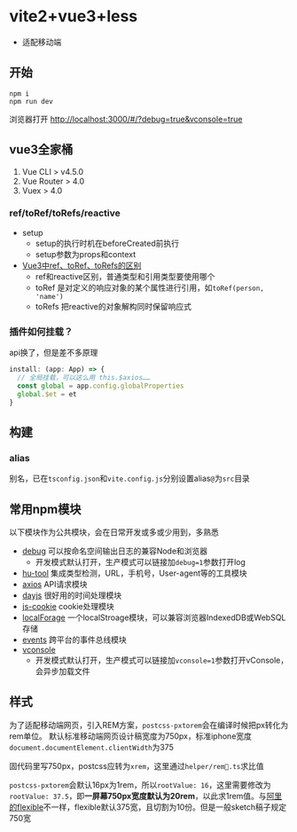 # vite2+vue3+less
- 适配移动端

## 开始
```
npm i
npm run dev
```

浏览器打开 [http://localhost:3000/#/?debug=true&vconsole=true](http://localhost:3000/#/?debug=true&vconsole=true)

## vue3全家桶
1. Vue CLI > v4.5.0
2. Vue Router > 4.0
3. Vuex > 4.0

### ref/toRef/toRefs/reactive

- setup 
  - setup的执行时机在beforeCreated前执行
  - setup参数为props和context
- [Vue3中ref、toRef、toRefs的区别](https://juejin.cn/post/6954789258607460359)
  - ref和reactive区别，普通类型和引用类型要使用哪个
  - toRef 是对定义的响应对象的某个属性进行引用，如`toRef(person, 'name')`
  - toRefs 把reactive的对象解构同时保留响应式
### 插件如何挂载？

api换了，但是差不多原理
```js
install: (app: App) => {
  // 全局挂载，可以这么用 this.$axios……
  const global = app.config.globalProperties
  global.$et = et
}
```

## 构建
### alias
别名，已在`tsconfig.json`和`vite.config.js`分别设置alias`@`为`src`目录
## 常用npm模块
以下模块作为公共模块，会在日常开发或多或少用到，多熟悉

- [debug](https://www.npmjs.com/package/debug) 可以按命名空间输出日志的兼容Node和浏览器
  - 开发模式默认打开，生产模式可以链接加`debug=1`参数打开log
- [hu-tool](https://www.npmjs.com/package/hu-tool) 集成类型检测，URL，手机号，User-agent等的工具模块
- [axios](https://www.npmjs.com/package/axios) API请求模块
- [dayjs](https://www.npmjs.com/package/dayjs) 很好用的时间处理模块
- [js-cookie](https://www.npmjs.com/package/js-cookie) cookie处理模块
- [localForage](https://github.com/localForage/localForage) 一个localStroage模块，可以兼容浏览器IndexedDB或WebSQL存储
- [events](https://www.npmjs.com/package/events) 跨平台的事件总线模块
- [vconsole](https://github.com/Tencent/vConsole)
  - 开发模式默认打开，生产模式可以链接加`vconsole=1`参数打开vConsole，会异步加载文件

## 样式
为了适配移动端网页，引入REM方案，`postcss-pxtorem`会在编译时候把px转化为rem单位。
默认标准移动端网页设计稿宽度为750px，标准iphone宽度`document.documentElement.clientWidth`为375

固代码里写750px，postcss应转为`xrem`，这里通过`helper/rem.ts`求比值

`postcss-pxtorem`会默认16px为1rem，所以`rootValue: 16`，这里需要修改为`rootValue: 37.5`，即**一屏幕750px宽度默认为20rem**，以此求1rem值。与[阿里的flexible](https://github.com/amfe/lib-flexible)不一样，flexible默认375宽，且切割为10份。但是一般sketch稿子规定750宽


